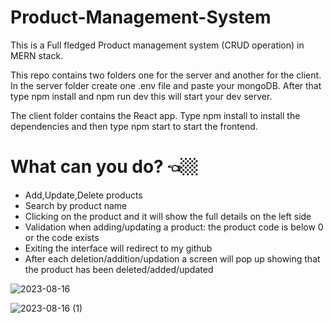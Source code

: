 # Product-Management-System 
 
This is a Full fledged Product management system (CRUD operation) in MERN stack.

This repo contains two folders one for the server and another for the client. In the server folder create one .env file and paste your mongoDB. After that type npm install and npm run dev this will start your dev server.

The client folder contains the React app. Type npm install to install the dependencies and then type npm start to start the frontend.
 
 # What can you do? 👈🏼
- Add,Update,Delete products
- Search by product name
- Clicking on the product and it will show the full details on the left side
- Validation when adding/updating a product: the product code is below 0 or the code exists
- Exiting the interface will redirect to my github
- After each deletion/addition/updation a screen will pop up showing that the product has been deleted/added/updated



![2023-08-16](https://github.com/BenEliyahu/Product-Management-System/assets/108268890/5db69965-6b91-4521-831f-c2037a6ac720)

![2023-08-16 (1)](https://github.com/BenEliyahu/Product-Management-System/assets/108268890/8f149816-d9cf-45ec-b94d-805718e29154)

